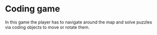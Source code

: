 # Coding game

In this game the player has to navigate around the map and solve puzzles via coding objects to move or rotate them.